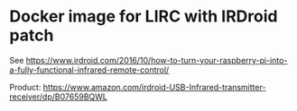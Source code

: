 # Docker image for LIRC with IRDroid patch

See https://www.irdroid.com/2016/10/how-to-turn-your-raspberry-pi-into-a-fully-functional-infrared-remote-control/

Product:
https://www.amazon.com/irdroid-USB-Infrared-transmitter-receiver/dp/B07659BQWL
